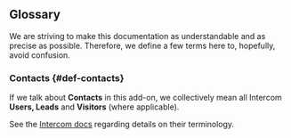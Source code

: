 ## Glossary

We are striving to make this documentation as understandable and as precise as 
possible. Therefore, we define a few terms here to, hopefully, avoid confusion.

### Contacts {#def-contacts}

If we talk about **Contacts** in this add-on, we collectively mean all Intercom 
**Users, Leads** and **Visitors** \(where applicable\). 

See the [Intercom docs](https://docs.intercom.com/faqs-and-troubleshooting/your-users-and-leads-data-in-intercom/how-do-visitors-leads-and-users-work-in-intercom) regarding details on their terminology.

